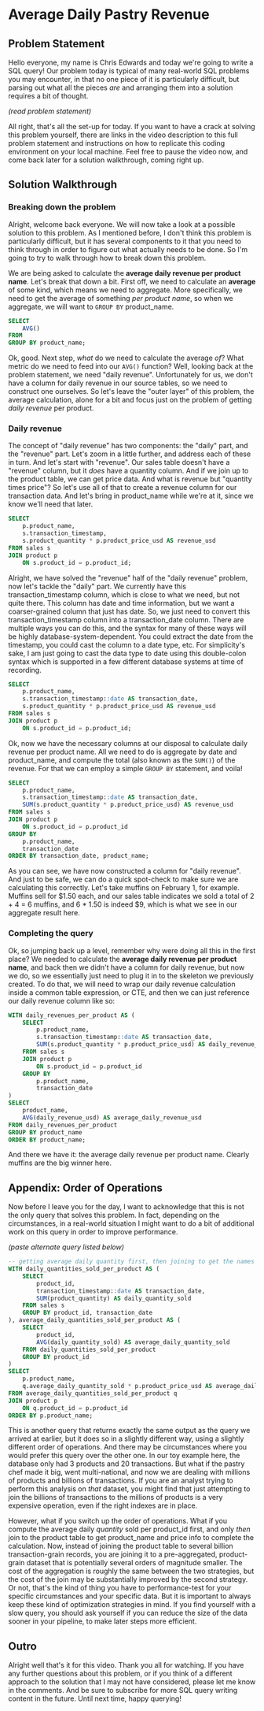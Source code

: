 # Average Daily Pastry Revenue

## Problem Statement
Hello everyone, my name is Chris Edwards and today we're going to write a SQL
query! Our problem today is typical of many real-world SQL problems you may encounter,
in that no one piece of it is particularly difficult, but parsing out what all
the pieces *are* and arranging them into a solution requires a bit of thought.

*(read problem statement)*

All right, that's all the set-up for today. If you want to have a crack at solving this problem
yourself, there are links in the video description to this full problem statement and
instructions on how to replicate this coding environment on your local machine. Feel free to
pause the video now, and come back later for a solution walkthrough, coming right up.


## Solution Walkthrough

### Breaking down the problem
Alright, welcome back everyone. We will now take a look at a possible solution
to this problem. As I mentioned before, I don't think this problem is particularly
difficult, but it has several components to it that you need to think through
in order to figure out what actually needs to be done. So I'm going to try to
walk through how to break down this problem.

We are being asked to calculate the **average daily revenue per product name**. Let's
break that down a bit. First off, we need to calculate an **average** of some kind,
which means we need to aggregate. More specifically, we need to get the average
of something *per product name*, so when we aggregate, we will want to `GROUP BY`
product_name.

```sql
SELECT
	AVG()
FROM
GROUP BY product_name;
```
Ok, good. Next step, *what* do we need to calculate the average *of*? What
metric do we need to feed into our `AVG()` function? Well, looking
back at the problem statement, we need "daily revenue".
Unfortunately for us, we don't have a column for daily revenue in our source tables,
so we need to construct one ourselves. So let's leave the "outer layer" of this
problem, the average calculation, alone for a bit and focus just on the problem
of getting *daily revenue* per product.

### Daily revenue

The concept of "daily revenue" has two components: the "daily" part, and the "revenue"
part. Let's zoom in a little further, and address each of these in turn. And let's
start with "revenue". Our sales table doesn't have a "revenue" column, but it *does*
have a quantity column. And if we join up to the product table, we can get price
data. And what is revenue but "quantity times price"? So let's use all of that
to create a revenue column for our transaction data. And let's bring in product_name
while we're at it, since we know we'll need that later.

```sql
SELECT
	p.product_name,
	s.transaction_timestamp,
	s.product_quantity * p.product_price_usd AS revenue_usd
FROM sales s
JOIN product p
	ON s.product_id = p.product_id;
```

Alright, we have solved the "revenue" half of the "daily revenue" problem, now let's
tackle the "daily" part. We currently have this transaction_timestamp column, which
is close to what we need, but not quite there. This column has date and time information,
but we want a coarser-grained column that just has date. So, we just need to convert
this transaction_timestamp column into a transaction_date column. There are multiple
ways you can do this, and the syntax for many of these ways will be highly
database-system-dependent. You could extract the date from the timestamp, you could
cast the column to a date type, etc. For simplicity's sake, I am just going to
cast the data type to date using this double-colon syntax which is supported in
a few different database systems at time of recording.

```sql
SELECT
	p.product_name,
	s.transaction_timestamp::date AS transaction_date,
	s.product_quantity * p.product_price_usd AS revenue_usd
FROM sales s
JOIN product p
	ON s.product_id = p.product_id;
```
Ok, now we have the necessary columns at our disposal to calculate daily revenue
per product name. All we need to do is aggregate by date and product_name, and compute
the total (also known as the `SUM()`) of the revenue. For that we can employ
a simple `GROUP BY` statement, and voila!

```sql
SELECT
	p.product_name,
	s.transaction_timestamp::date AS transaction_date,
	SUM(s.product_quantity * p.product_price_usd) AS revenue_usd
FROM sales s
JOIN product p
	ON s.product_id = p.product_id
GROUP BY
	p.product_name,
	transaction_date
ORDER BY transaction_date, product_name;
```
As you can see, we have now constructed a column for "daily revenue". And just to be
safe, we can do a quick spot-check to make sure we are calculating this correctly.
Let's take muffins on February 1, for example. Muffins sell for $1.50 each, and
our sales table indicates we sold a total of 2 + 4 = 6 muffins, and 6 * 1.50
is indeed $9, which is what we see in our aggregate result here.

### Completing the query

Ok, so jumping back up a level, remember why were doing all this in the first place?
We needed to calculate the **average daily revenue per product name**, and back then
we didn't have a column for daily revenue, but now we do, so we essentially just
need to plug it in to the skeleton we previously created. To do that, we will
need to wrap our daily revenue calculation inside a common table expression, or CTE,
and then we can just reference our daily revenue column like so:


```sql
WITH daily_revenues_per_product AS (
	SELECT
		p.product_name,
		s.transaction_timestamp::date AS transaction_date,
		SUM(s.product_quantity * p.product_price_usd) AS daily_revenue_usd
	FROM sales s
	JOIN product p
		ON s.product_id = p.product_id
	GROUP BY
		p.product_name,
		transaction_date
)
SELECT
    product_name,
    AVG(daily_revenue_usd) AS average_daily_revenue_usd
FROM daily_revenues_per_product
GROUP BY product_name
ORDER BY product_name;
```

And there we have it: the average daily revenue per product name. Clearly muffins
are the big winner here.

## Appendix: Order of Operations
Now before I leave you for the day, I want to acknowledge that this is not the
only query that solves this problem. In fact, depending on the circumstances,
in a real-world situation I might want to do a bit of additional work on this
query in order to improve performance.

*(paste alternate query listed below)*

```sql
-- getting average daily quantity first, then joining to get the names for the report; more efficient for large datasets
WITH daily_quantities_sold_per_product AS (
    SELECT
        product_id,
        transaction_timestamp::date AS transaction_date,
        SUM(product_quantity) AS daily_quantity_sold
    FROM sales s
    GROUP BY product_id, transaction_date
), average_daily_quantities_sold_per_product AS (
    SELECT
        product_id,
        AVG(daily_quantity_sold) AS average_daily_quantity_sold
    FROM daily_quantities_sold_per_product
    GROUP BY product_id
)
SELECT
    p.product_name,
    q.average_daily_quantity_sold * p.product_price_usd AS average_daily_revenue_usd
FROM average_daily_quantities_sold_per_product q
JOIN product p
    ON q.product_id = p.product_id
ORDER BY p.product_name;
```
This is another query that returns exactly the same output as the query we arrived
at earlier, but it does so in a slightly different way, using a slightly different
order of operations. And there may be circumstances where you would prefer this
query over the other one. In our toy example here, the database only had 3 products
and 20 transactions. But what if the pastry chef made it big, went multi-national,
and now we are dealing with millions of products and billions of transactions.
If you are an analyst trying to perform this analysis on *that* dataset, you might
find that just attempting to join the billions of transactions to the millions
of products is a very expensive operation, even if the right indexes are in place.

However, what if you switch up the order of operations. What if you compute the average
daily *quantity* sold per product_id first, and only *then* join to the product
table to get product_name and price info to complete the calculation. Now, instead
of joining the product table to several billion transaction-grain records, you
are joining it to a pre-aggregated, product-grain dataset that is potentially several
orders of magnitude smaller. The cost of the aggregation is roughly the same
between the two strategies, but the cost of the join may be substantially improved
by the second strategy. Or not, that's the kind of thing you have to performance-test
for your specific circumstances and your specific data. But it is important to
always keep these kind of optimization strategies in mind. If you find yourself
with a slow query, you should ask yourself if you can reduce the size of the data
sooner in your pipeline, to make later steps more efficient.

## Outro
Alright well that's it for this video. Thank you all for watching. If you have any
further questions about this problem, or if you think of a different approach to the
solution that I may not have considered, please let me know in the comments. And
be sure to subscribe for more SQL query writing content in the future. Until next time,
happy querying!